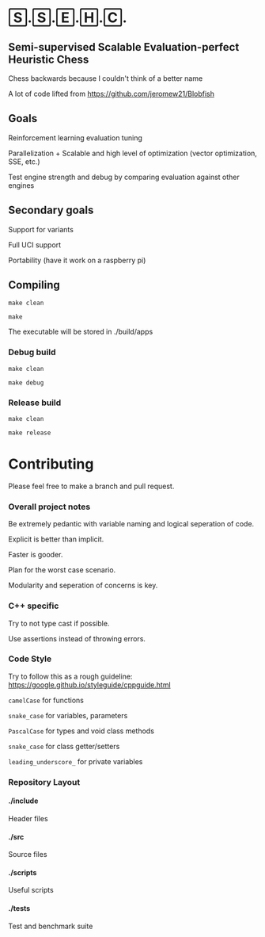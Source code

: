 # 🅂.🅂.🄴.🄷.🄲.
## Semi-supervised Scalable Evaluation-perfect Heuristic Chess 
Chess backwards because I couldn't think of a better name

A lot of code lifted from https://github.com/jeromew21/Blobfish

## Goals
Reinforcement learning evaluation tuning

Parallelization + Scalable and high level of optimization (vector optimization, SSE, etc.)

Test engine strength and debug by comparing evaluation against other engines

## Secondary goals
Support for variants

Full UCI support

Portability (have it work on a raspberry pi)

## Compiling 
`make clean`

`make`

The executable will be stored in ./build/apps

### Debug build
`make clean`

`make debug`

### Release build
`make clean`

`make release`

# Contributing
Please feel free to make a branch and pull request.

### Overall project notes
Be extremely pedantic with variable naming and logical seperation of code.

Explicit is better than implicit.

Faster is gooder.

Plan for the worst case scenario.

Modularity and seperation of concerns is key.

### C++ specific

Try to not type cast if possible.

Use assertions instead of throwing errors.

### Code Style
Try to follow this as a rough guideline: https://google.github.io/styleguide/cppguide.html

`camelCase` for functions

`snake_case` for variables, parameters

`PascalCase` for types and void class methods

`snake_case` for class getter/setters

`leading_underscore_` for private variables


### Repository Layout

#### ./include
Header files

#### ./src
Source files

#### ./scripts
Useful scripts

#### ./tests
Test and benchmark suite
